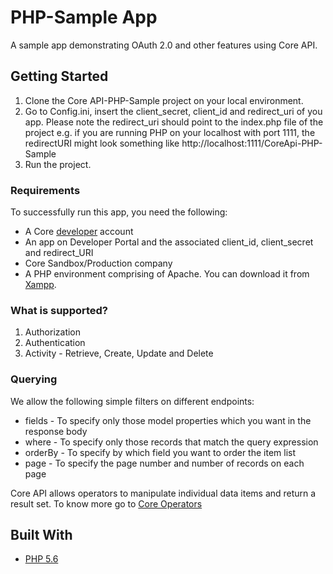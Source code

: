 # PHP-Sample App

A sample app demonstrating OAuth 2.0 and other features using Core API.

## Getting Started

  1. Clone the Core API-PHP-Sample project on your local environment.
  2. Go to Config.ini, insert the client_secret, client_id and redirect_uri of you app. Please note the redirect_uri should point to the        index.php file of the project
     e.g. if you are running PHP on your localhost with port 1111, the redirectURI might look something like
     http://localhost:1111/CoreApi-PHP-Sample
  3. Run the project. 

### Requirements

To successfully run this app, you need the following:

  * A Core [developer](https://api-developer.bqecore.com/webapp) account
  * An app on Developer Portal and the associated client_id, client_secret and redirect_URI
  * Core Sandbox/Production company
  * A PHP environment comprising of Apache. You can download it from [Xampp](https://www.apachefriends.org/download.html).

### What is supported?
  1. Authorization 
  2. Authentication
  3. Activity - Retrieve, Create, Update and Delete

### Querying
We allow the following simple filters on different endpoints:

  * fields - To specify only those model properties which you want in the response body
  * where -  To specify only those records that match the query expression
  * orderBy - To specify by which field you want to order the item list
  * page -  To specify the page number and number of records on each page

Core API allows operators to manipulate individual data items and return a result set. To know more go to [Core Operators](https://api-explorer.bqecore.com/docs/filtering#filter-operators)

## Built With

  * [PHP 5.6](http://php.net/releases/5_6_0.php)


